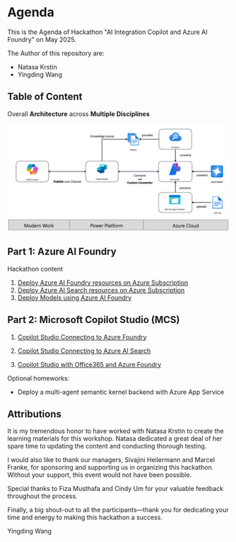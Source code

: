 # Agenda 

This is the Agenda of Hackathon "AI Integration Copilot and Azure AI Foundry" on May 2025.

The Author of this repository are:
* Natasa Krstin
* Yingding Wang

## Table of Content

Overall **Architecture** across **Multiple Disciplines**

![](./docs/imgs/OverallArchitecture.png)

## Part 1: Azure AI Foundry
Hackathon content
1. [Deploy Azure AI Foundry resources on Azure Subscription](./docs/01%20GetStarted.md)
2. [Deploy Azure AI Search resources on Azure Subscription](./docs/02%20AISearch.md)
3. [Deploy Models using Azure AI Foundry](./docs/03%20DeployModels.md)
<!--
4. [Deploy single Agent workflow with PromptFlow](./docs/04%20SingleAgentFlow.md)
-->
## Part 2: Microsoft Copilot Studio (MCS)
1. [Copilot Studio Connecting to Azure Foundry](./docs/07%20Copilot%20Studio%20with%20Azure%20Foundry.md)

2. [Copilot Studio Connecting to Azure AI Search](./docs/08%20Copilot%20Studio%20with%20Azure%20AI%20Search.md)

3. [Copilot Studio with Office365 and Azure Foundry](./docs/09%20Copilot%20Studio%20with%20Office365%20and%20Azure%20Foundry.md)

Optional homeworks:
* Deploy a multi-agent semantic kernel backend with Azure App Service []()
<!--
* A preview of Azure AI Foundry Agent Playground
-->

## Attributions

It is my tremendous honor to have worked with Natasa Krstin to create the learning materials for this workshop. Natasa dedicated a great deal of her spare time to updating the content and conducting thorough testing.

I would also like to thank our managers, Sivajini Heilermann and Marcel Franke, for sponsoring and supporting us in organizing this hackathon. Without your support, this event would not have been possible.

Special thanks to Fiza Musthafa and Cindy Um for your valuable feedback throughout the process.

Finally, a big shout-out to all the participants—thank you for dedicating your time and energy to making this hackathon a success.

Yingding Wang 

